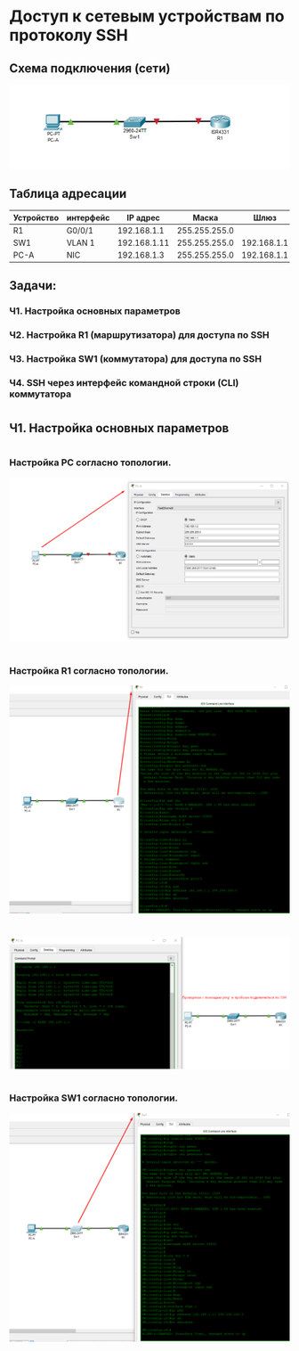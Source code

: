 # Доступ к сетевым устройствам по протоколу SSH

## Схема подключения (сети)

![](https://github.com/Grotemast/STUDIES/blob/main/DZ%205%20(12)%20(SSH)/DZ%205%20(JPG)/Screenshot_5.1.png)

## Таблица адресации
 | Устройство | интерфейс |   IP адрес     |      Маска      |     Шлюз     |
 |------------|-----------|----------------|-----------------|--------------|
 |     R1     |   G0/0/1  |  192.168.1.1   |  255.255.255.0  |              |
 |     SW1    |   VLAN 1  |  192.168.1.11  |  255.255.255.0  | 192.168.1.1  |
 |    PC-A    |     NIC   |  192.168.1.3   |  255.255.255.0  | 192.168.1.1  |

## Задачи:
### Ч1. Настройка основных параметров
### Ч2. Настройка R1 (маршрутизатора) для доступа по SSH    
### Ч3. Настройка SW1 (коммутатора) для доступа по SSH
### Ч4. SSH через интерфейс командной строки (CLI) коммутатора  

 #
 
## Ч1. Настройка основных параметров 
#
### Настройка PC согласно топологии.
![](https://github.com/Grotemast/STUDIES/blob/main/DZ%205%20(12)%20(SSH)/DZ%205%20(JPG)/Screenshot_5.2.png)
#
### Настройка R1 согласно топологии.
![](https://github.com/Grotemast/STUDIES/blob/main/DZ%205%20(12)%20(SSH)/DZ%205%20(JPG)/Screenshot_5.3.png)
#
![](https://github.com/Grotemast/STUDIES/blob/main/DZ%205%20(12)%20(SSH)/DZ%205%20(JPG)/Screenshot_5.4.png)
#
### Настройка SW1 согласно топологии.
![](https://github.com/Grotemast/STUDIES/blob/main/DZ%205%20(12)%20(SSH)/DZ%205%20(JPG)/Screenshot_5.5.png)
